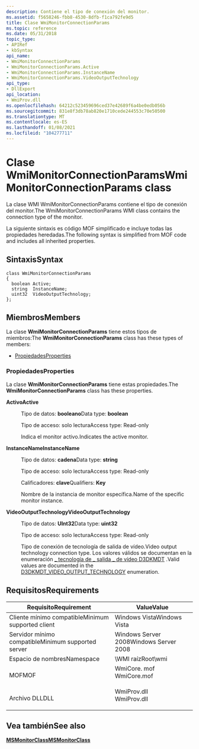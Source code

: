 ```yaml
---
description: Contiene el tipo de conexión del monitor.
ms.assetid: f5658246-fbb8-4530-8dfb-f1ca792fe9d5
title: Clase WmiMonitorConnectionParams
ms.topic: reference
ms.date: 05/31/2018
topic_type:
- APIRef
- kbSyntax
api_name:
- WmiMonitorConnectionParams
- WmiMonitorConnectionParams.Active
- WmiMonitorConnectionParams.InstanceName
- WmiMonitorConnectionParams.VideoOutputTechnology
api_type:
- DllExport
api_location:
- WmiProv.dll
ms.openlocfilehash: 64212c523459696ced37e42689f6a4be0edb056b
ms.sourcegitcommit: 831e8f3db78ab820e1710cede244553c70e50500
ms.translationtype: MT
ms.contentlocale: es-ES
ms.lasthandoff: 01/08/2021
ms.locfileid: "104277711"
---
```

# <a name="wmimonitorconnectionparams-class"></a><span data-ttu-id="4b23b-103">Clase WmiMonitorConnectionParams</span><span class="sxs-lookup"><span data-stu-id="4b23b-103">WmiMonitorConnectionParams class</span></span>

<span data-ttu-id="4b23b-104">La clase WMI WmiMonitorConnectionParams contiene el tipo de conexión del monitor.</span><span class="sxs-lookup"><span data-stu-id="4b23b-104">The WmiMonitorConnectionParams WMI class contains the connection type of the monitor.</span></span>

<span data-ttu-id="4b23b-105">La siguiente sintaxis es código MOF simplificado e incluye todas las propiedades heredadas.</span><span class="sxs-lookup"><span data-stu-id="4b23b-105">The following syntax is simplified from MOF code and includes all inherited properties.</span></span>

## <a name="syntax"></a><span data-ttu-id="4b23b-106">Sintaxis</span><span class="sxs-lookup"><span data-stu-id="4b23b-106">Syntax</span></span>

``` syntax
class WmiMonitorConnectionParams
{
  boolean Active;
  string  InstanceName;
  uint32  VideoOutputTechnology;
};
```

## <a name="members"></a><span data-ttu-id="4b23b-107">Miembros</span><span class="sxs-lookup"><span data-stu-id="4b23b-107">Members</span></span>

<span data-ttu-id="4b23b-108">La clase **WmiMonitorConnectionParams** tiene estos tipos de miembros:</span><span class="sxs-lookup"><span data-stu-id="4b23b-108">The **WmiMonitorConnectionParams** class has these types of members:</span></span>

-   [<span data-ttu-id="4b23b-109">Propiedades</span><span class="sxs-lookup"><span data-stu-id="4b23b-109">Properties</span></span>](#properties)

### <a name="properties"></a><span data-ttu-id="4b23b-110">Propiedades</span><span class="sxs-lookup"><span data-stu-id="4b23b-110">Properties</span></span>

<span data-ttu-id="4b23b-111">La clase **WmiMonitorConnectionParams** tiene estas propiedades.</span><span class="sxs-lookup"><span data-stu-id="4b23b-111">The **WmiMonitorConnectionParams** class has these properties.</span></span>

<dl> <dt>

<span data-ttu-id="4b23b-112">**Activo**</span><span class="sxs-lookup"><span data-stu-id="4b23b-112">**Active**</span></span>
</dt> <dd> <dl> <dt>

<span data-ttu-id="4b23b-113">Tipo de datos: **booleano**</span><span class="sxs-lookup"><span data-stu-id="4b23b-113">Data type: **boolean**</span></span>
</dt> <dt>

<span data-ttu-id="4b23b-114">Tipo de acceso: solo lectura</span><span class="sxs-lookup"><span data-stu-id="4b23b-114">Access type: Read-only</span></span>
</dt> </dl>

<span data-ttu-id="4b23b-115">Indica el monitor activo.</span><span class="sxs-lookup"><span data-stu-id="4b23b-115">Indicates the active monitor.</span></span>

</dd> <dt>

<span data-ttu-id="4b23b-116">**InstanceName**</span><span class="sxs-lookup"><span data-stu-id="4b23b-116">**InstanceName**</span></span>
</dt> <dd> <dl> <dt>

<span data-ttu-id="4b23b-117">Tipo de datos: **cadena**</span><span class="sxs-lookup"><span data-stu-id="4b23b-117">Data type: **string**</span></span>
</dt> <dt>

<span data-ttu-id="4b23b-118">Tipo de acceso: solo lectura</span><span class="sxs-lookup"><span data-stu-id="4b23b-118">Access type: Read-only</span></span>
</dt> <dt>

<span data-ttu-id="4b23b-119">Calificadores: **clave**</span><span class="sxs-lookup"><span data-stu-id="4b23b-119">Qualifiers: **Key**</span></span>
</dt> </dl>

<span data-ttu-id="4b23b-120">Nombre de la instancia de monitor específica.</span><span class="sxs-lookup"><span data-stu-id="4b23b-120">Name of the specific monitor instance.</span></span>

</dd> <dt>

<span data-ttu-id="4b23b-121">**VideoOutputTechnology**</span><span class="sxs-lookup"><span data-stu-id="4b23b-121">**VideoOutputTechnology**</span></span>
</dt> <dd> <dl> <dt>

<span data-ttu-id="4b23b-122">Tipo de datos: **UInt32**</span><span class="sxs-lookup"><span data-stu-id="4b23b-122">Data type: **uint32**</span></span>
</dt> <dt>

<span data-ttu-id="4b23b-123">Tipo de acceso: solo lectura</span><span class="sxs-lookup"><span data-stu-id="4b23b-123">Access type: Read-only</span></span>
</dt> </dl>

<span data-ttu-id="4b23b-124">Tipo de conexión de tecnología de salida de vídeo.</span><span class="sxs-lookup"><span data-stu-id="4b23b-124">Video output technology connection type.</span></span> <span data-ttu-id="4b23b-125">Los valores válidos se documentan en la enumeración [ \_ tecnología de \_ salida \_ de vídeo D3DKMDT](https://msdn.microsoft.com/library/ms794498.aspx) .</span><span class="sxs-lookup"><span data-stu-id="4b23b-125">Valid values are documented in the [D3DKMDT\_VIDEO\_OUTPUT\_TECHNOLOGY](https://msdn.microsoft.com/library/ms794498.aspx) enumeration.</span></span>

</dd> </dl>

## <a name="requirements"></a><span data-ttu-id="4b23b-126">Requisitos</span><span class="sxs-lookup"><span data-stu-id="4b23b-126">Requirements</span></span>



| <span data-ttu-id="4b23b-127">Requisito</span><span class="sxs-lookup"><span data-stu-id="4b23b-127">Requirement</span></span> | <span data-ttu-id="4b23b-128">Value</span><span class="sxs-lookup"><span data-stu-id="4b23b-128">Value</span></span> |
|-------------------------------------|----------------------------------------------------------------------------------------|
| <span data-ttu-id="4b23b-129">Cliente mínimo compatible</span><span class="sxs-lookup"><span data-stu-id="4b23b-129">Minimum supported client</span></span><br/> | <span data-ttu-id="4b23b-130">Windows Vista</span><span class="sxs-lookup"><span data-stu-id="4b23b-130">Windows Vista</span></span><br/>                                                               |
| <span data-ttu-id="4b23b-131">Servidor mínimo compatible</span><span class="sxs-lookup"><span data-stu-id="4b23b-131">Minimum supported server</span></span><br/> | <span data-ttu-id="4b23b-132">Windows Server 2008</span><span class="sxs-lookup"><span data-stu-id="4b23b-132">Windows Server 2008</span></span><br/>                                                         |
| <span data-ttu-id="4b23b-133">Espacio de nombres</span><span class="sxs-lookup"><span data-stu-id="4b23b-133">Namespace</span></span><br/>                | <span data-ttu-id="4b23b-134">\\WMI raíz</span><span class="sxs-lookup"><span data-stu-id="4b23b-134">Root\\wmi</span></span><br/>                                                                   |
| <span data-ttu-id="4b23b-135">MOF</span><span class="sxs-lookup"><span data-stu-id="4b23b-135">MOF</span></span><br/>                      | <dl> <span data-ttu-id="4b23b-136"><dt>WmiCore. mof</dt></span><span class="sxs-lookup"><span data-stu-id="4b23b-136"><dt>WmiCore.mof</dt></span></span> </dl> |
| <span data-ttu-id="4b23b-137">Archivo DLL</span><span class="sxs-lookup"><span data-stu-id="4b23b-137">DLL</span></span><br/>                      | <dl> <span data-ttu-id="4b23b-138"><dt>WmiProv.dll</dt></span><span class="sxs-lookup"><span data-stu-id="4b23b-138"><dt>WmiProv.dll</dt></span></span> </dl> |



## <a name="see-also"></a><span data-ttu-id="4b23b-139">Vea también</span><span class="sxs-lookup"><span data-stu-id="4b23b-139">See also</span></span>

<dl> <dt>

[<span data-ttu-id="4b23b-140">**MSMonitorClass**</span><span class="sxs-lookup"><span data-stu-id="4b23b-140">**MSMonitorClass**</span></span>](msmonitorclass.md)
</dt> </dl>

 

 





